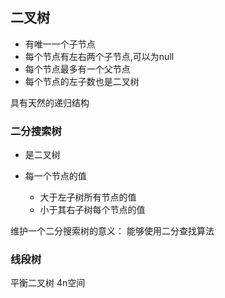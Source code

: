## 二叉树
- 有唯一一个子节点
- 每个节点有左右两个子节点,可以为null
- 每个节点最多有一个父节点
- 每个节点的左子数也是二叉树

具有天然的递归结构

### 二分搜索树
- 是二叉树
- 每一个节点的值

  - 大于左子树所有节点的值
  - 小于其右子树每个节点的值
  
维护一个二分搜索树的意义： 能够使用二分查找算法

### 线段树
平衡二叉树
4n空间






